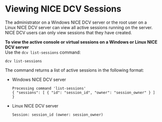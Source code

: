 # Viewing NICE DCV Sessions<a name="managing-sessions-lifecycle-view"></a>

The administrator on a Windows NICE DCV server or the root user on a Linux NICE DCV server can view all active sessions running on the server\. NICE DCV users can only view sessions that they have created\.

**To view the active console or virtual sessions on a Windows or Linux NICE DCV server**  
Use the `dcv list-sessions` command:

```
dcv list-sessions
```

The command returns a list of active sessions in the following format:
+ Windows NICE DCV server

  ```
  Processing command 'list-sessions'
  { "sessions": [ { "id": "session_id", "owner": "session_owner" } ] }
  ```
+ Linux NICE DCV server

  ```
  Session: session_id (owner: session_owner)
  ```